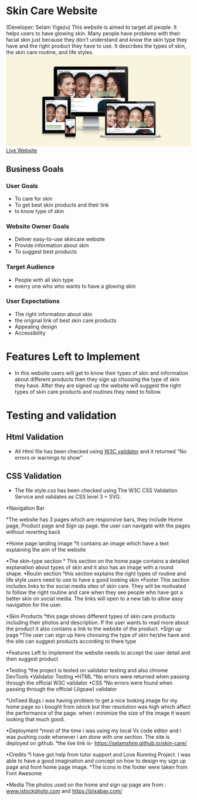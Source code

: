 # Skin Care Website
(Developer: Selam Yigezu)
This website is aimed to target all people. It helps users to have glowing skin. Many people have problems with their facial skin just because they don't understand and know the skin type they have and the right product they have to use. It describes the types of skin, the skin care routine, and life styles.
 ![Mockup image](assets/images/respoimg.png)
 [Live Website](https://selamshim.github.io/skin-care/)

## Business Goals

### User Goals
- To care for skin
- To get best skin products and their link
- to know type of skin

### Website Owner Goals
- Deliver easy-to-use skincare website 
- Provide information about skin
- To suggest best products

### Target Audience
- People with all skin type
- everry one who who wants to have a glowing skin

### User Expectations
- The right information about skin
- the original link of best skin care products
- Appealing design
- Accessibility

# Features Left to Implement
- In this website users will get to know their types of skin and information about different products then they sign up choosing the type of skin they have. After they are signed up the website will suggest the right types of skin care products and routines they need to follow.

# Testing and validation

## Html Validation
- All Html file has been checked using [W3C validator](https://validator.w3.org/nu/?doc=https%3A%2F%2Fcode-institute-org.github.io%2Flove-maths%2F) and it returned "No errors or warnings to show"

## CSS Validation
- The file style.css has been checked using The W3C CSS Validation Service and validates as CSS level 3 + SVG.

•Navigation Bar

°The website has 3 pages which are responsive bars, they include Home page, Product page and Sign up page. the user can navigate with the pages without reverting back

•Home page landing image
°It contains an image which have a text explaining the aim of the website

•The skin-type section
° This section on the home page contains a detailed explanation about types of skin and it also has an image with a round shape.
•Routin section
°this section explains the right types of routine and life style users need to use to have a good looking skin
•Footer
This section includes links to the social media sites of skin care. They will be motivated to follow the right routine and care when they see people who have got a better skin on social media. The links will open to a new tab to allow easy navigation for the user.

•Skin Products
°this page shows different types of skin care products including their photos and description. If the user wants to read more about the product it also contains a link to the website of the product.
•Sign up page
°The user can sign up here choosing the type of skin he/she have and the site can suggest products according to there type

•Features Left to Implement
the website needs to accept the user detail and then suggest product

•Testing
°the project is tested on validator testing and also chrome DevTools
•Validator Testing
•HTML
°No errors were returned when passing through the official W3C validator
•CSS
°No errors were found when passing through the official (Jigsaw) validator

°Unfixed Bugs i was having problem to get a nice looking image for my home page so i bought from istock but ther resolution was high which affect the performance of the page. when i minimize the size of the image it wasnt looking that much good.

•Deployment
 °most of the time i was using my local Vs code editor and i was pushing code whenever i am done with one section. The site is deployed on github.
 °the live link is- https://selamshim.github.io/skin-care/

•Credits
°I have got help from tutor support and Love Running Project. I was able to have a good imagination and concept on how to design my sign up page and front home page image.
°The icons in the footer were taken from Font Awesome

•Media
The photos used on the home and sign up page are from : www.istockphoto.com and https://pixabay.com/
